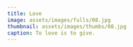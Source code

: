 ```yaml
---
title: Love
image: assets/images/fulls/08.jpg
thumbnail: assets/images/thumbs/08.jpg
caption: To love is to give.
---
```

